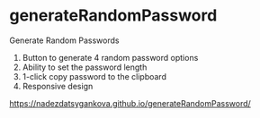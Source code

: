 # generateRandomPassword


Generate Random Passwords

1. Button to generate 4 random password options 
2. Ability to set the password length
3. 1-click copy password to the clipboard 
4. Responsive design 


https://nadezdatsygankova.github.io/generateRandomPassword/

